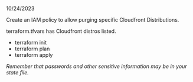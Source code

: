 10/24/2023

Create an IAM policy to allow purging specific Cloudfront Distributions.

terraform.tfvars has Cloudfront distros listed.

* terraform init
* terraform plan
* terraform apply

*Remember that passwords and other sensitive information may be in your state file.*
